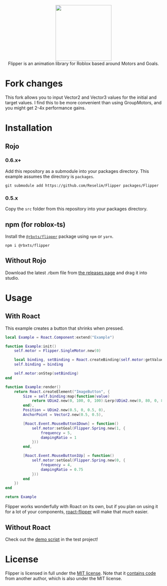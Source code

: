 
<p align="center">
	<img src=".github/logo.svg" height="180">
	<br>
	Flipper is an animation library for Roblox based around Motors and Goals.
</p>

# Fork changes
This fork allows you to input Vector2 and Vector3 values for the initial and target values. I find
this to be more convenient than using GroupMotors, and you might get 2-4x performance gains.

# Installation

## Rojo

### 0.6.x+

Add this repository as a submodule into your packages directory. This example assumes the directory is `packages`.

```
git submodule add https://github.com/Reselim/Flipper packages/Flipper
```

### 0.5.x

Copy the `src` folder from this repository into your packages directory.

## npm (for roblox-ts)

Install the [`@rbxts/flipper`](https://www.npmjs.com/package/@rbxts/flipper) package using `npm` or `yarn`.

```
npm i @rbxts/flipper
```

## Without Rojo

Download the latest .rbxm file from [the releases page](https://github.com/Reselim/Flipper/releases) and drag it into studio.

# Usage

## With Roact

This example creates a button that shrinks when pressed.

```lua
local Example = Roact.Component:extend("Example")

function Example:init()
	self.motor = Flipper.SingleMotor.new(0)

	local binding, setBinding = Roact.createBinding(self.motor:getValue())
	self.binding = binding

	self.motor:onStep(setBinding)
end

function Example:render()
	return Roact.createElement("ImageButton", {
		Size = self.binding:map(function(value)
			return UDim2.new(0, 100, 0, 100):Lerp(UDim2.new(0, 80, 0, 80), value)
		end),
		Position = UDim2.new(0.5, 0, 0.5, 0),
		AnchorPoint = Vector2.new(0.5, 0.5),

		[Roact.Event.MouseButton1Down] = function()
			self.motor:setGoal(Flipper.Spring.new(1, {
				frequency = 5,
				dampingRatio = 1
			}))
		end,

		[Roact.Event.MouseButton1Up] = function()
			self.motor:setGoal(Flipper.Spring.new(0, {
				frequency = 4,
				dampingRatio = 0.75
			}))
		end
	})
end

return Example
```

Flipper works wonderfully with Roact on its own, but if you plan on using it for a lot of your components, [roact-flipper](https://github.com/Reselim/roact-flipper) will make that *much* easier.

## Without Roact

Check out the [demo script](test/demo.client.lua) in the test project!

# License

Flipper is licensed in full under the [MIT license](LICENSE). Note that it [contains code](src/Spring.lua) from another author, which is also under the MIT license.